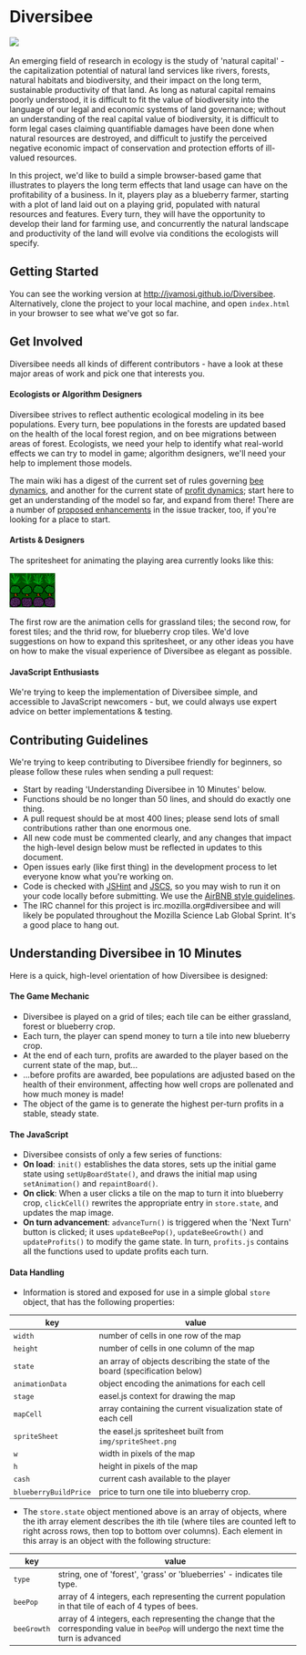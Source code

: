 Diversibee
========

![](https://travis-ci.org/jvamosi/Diversibee.svg?branch=master)

An emerging field of research in ecology is the study of 'natural capital' - the capitalization potential of natural land services like rivers, forests, natural habitats and biodiversity, and their impact on the long term, sustainable productivity of that land.  As long as natural capital remains poorly understood, it is difficult to fit the value of biodiversity into the language of our legal and economic systems of land governance; without an understanding of the real capital value of biodiversity, it is difficult to form legal cases claiming quantifiable damages have been done when natural resources are destroyed, and difficult to justify the perceived negative economic impact of conservation and protection efforts of ill-valued resources.

In this project, we'd like to build a simple browser-based game that illustrates to players the long term effects that land usage can have on the profitability of a business.  In it, players play as a blueberry farmer, starting with a plot of land laid out on a playing grid, populated with natural resources and features.  Every turn, they will have the opportunity to develop their land for farming use, and concurrently the natural landscape and productivity of the land will evolve via conditions the ecologists will specify.

## Getting Started

You can see the working version at http://jvamosi.github.io/Diversibee. Alternatively, clone the project to your local machine, and open `index.html` in your browser to see what we've got so far.

## Get Involved

Diversibee needs all kinds of different contributors - have a look at these major areas of work and pick one that interests you.

#### Ecologists or Algorithm Designers

Diversibee strives to reflect authentic ecological modeling in its bee populations. Every turn, bee populations in the forests are updated based on the health of the local forest region, and on bee migrations between areas of forest. Ecologists, we need your help to identify what real-world effects we can try to model in game; algorithm designers, we'll need your help to implement those models.

The main wiki has a digest of the current set of rules governing [bee dynamics](https://github.com/jvamosi/Diversibee/wiki/Bee-Dynamics), and another for the current state of [profit dynamics](https://github.com/jvamosi/Diversibee/wiki/Profit-Dynamics); start here to get an understanding of the model so far, and expand from there! There are a number of [proposed enhancements](https://github.com/jvamosi/Diversibee/labels/enhancement) in the issue tracker, too, if you're looking for a place to start.

#### Artists & Designers

The spritesheet for animating the playing area currently looks like this:

![stylesheet](https://raw.githubusercontent.com/BillMills/Diversibee/master/img/spriteSheet.png)

The first row are the animation cells for grassland tiles; the second row, for forest tiles; and the thrid row, for blueberry crop tiles. We'd love suggestions on how to expand this spritesheet, or any other ideas you have on how to make the visual experience of Diversibee as elegant as possible.

#### JavaScript Enthusiasts

We're trying to keep the implementation of Diversibee simple, and accessible to JavaScript newcomers - but, we could always use expert advice on better implementations & testing. 

## Contributing Guidelines

We're trying to keep contributing to Diversibee friendly for beginners, so please follow these rules when sending a pull request:

 - Start by reading 'Understanding Diversibee in 10 Minutes' below.
 - Functions should be no longer than 50 lines, and should do exactly one thing.
 - A pull request should be at most 400 lines; please send lots of small contributions rather than one enormous one.
 - All new code must be commented clearly, and any changes that impact the high-level design below must be reflected in updates to this document.
 - Open issues early (like first thing) in the development process to let everyone know what you're working on.
 - Code is checked with [JSHint](http://jshint.com/) and [JSCS](http://jscs.info), so you may wish to run it on your code locally before submitting. We use the [AirBNB style guidelines](http://airbnb.io/javascript).
 - The IRC channel for this project is irc.mozilla.org#diversibee and will likely be populated throughout the Mozilla Science Lab Global Sprint. It's a good place to hang out.

## Understanding Diversibee in 10 Minutes

Here is a quick, high-level orientation of how Diversibee is designed:

#### The Game Mechanic

 - Diversibee is played on a grid of tiles; each tile can be either grassland, forest or blueberry crop.
 - Each turn, the player can spend money to turn a tile into new blueberry crop.
 - At the end of each turn, profits are awarded to the player based on the current state of the map, but...
 - ...before profits are awarded, bee populations are adjusted based on the health of their environment, affecting how well crops are pollenated and how much money is made!
 - The object of the game is to generate the highest per-turn profits in a stable, steady state.

#### The JavaScript

 - Diversibee consists of only a few series of functions:
  - **On load**: `init()` establishes the data stores, sets up the initial game state using `setUpBoardState()`, and draws the initial map using `setAnimation()` and `repaintBoard()`.
  - **On click**: When a user clicks a tile on the map to turn it into blueberry crop, `clickCell()` rewrites the appropriate entry in `store.state`, and updates the map image.
  - **On turn advancement**: `advanceTurn()` is triggered when the 'Next Turn' button is clicked; it uses `updateBeePop()`, `updateBeeGrowth()` and `updateProfits()` to modify the game state. In turn, `profits.js` contains all the functions used to update profits each turn.

#### Data Handling

 - Information is stored and exposed for use in a simple global `store` object, that has the following properties:

 key | value
 ----|------
 `width` | number of cells in one row of the map
 `height` | number of cells in one column of the map
 `state` | an array of objects describing the state of the board (specification below)
 `animationData` | object encoding the animations for each cell
 `stage` | easel.js context for drawing the map
 `mapCell` | array containing the current visualization state of each cell
 `spriteSheet` | the easel.js spritesheet built from `img/spriteSheet.png`
 `w` | width in pixels of the map
 `h` | height in pixels of the map
 `cash` | current cash available to the player
 `blueberryBuildPrice` | price to turn one tile into blueberry crop.

 - The `store.state` object mentioned above is an array of objects, where the ith array element describes the ith tile (where tiles are counted left to right across rows, then top to bottom over columns). Each element in this array is an object with the following structure:

 key | value
 ----|------
 `type` | string, one of 'forest', 'grass' or 'blueberries' - indicates tile type.
 `beePop` | array of 4 integers, each representing the current population in that tile of each of 4 types of bees.
 `beeGrowth` | array of 4 integers, each representing the change that the corresponding value in `beePop` will undergo the next time the turn is advanced
